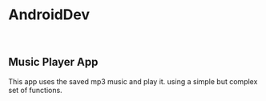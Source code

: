 # AndroidDev

<br>
<h2>Music Player App</h2>

<p>This app uses the saved mp3 music and play it. using a simple but complex set of functions.</p>

